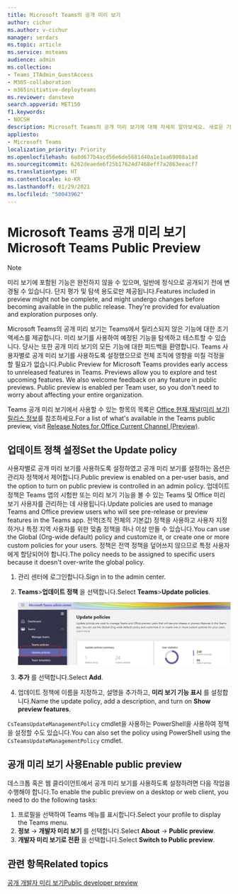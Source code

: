 ```yaml
---
title: Microsoft Teams의 공개 미리 보기
author: cichur
ms.author: v-cichur
manager: serdars
ms.topic: article
ms.service: msteams
audience: admin
ms.collection:
- Teams_ITAdmin_GuestAccess
- M365-collaboration
- m365initiative-deployteams
ms.reviewer: dansteve
search.appverid: MET150
f1.keywords:
- NOCSH
description: Microsoft Teams의 공개 미리 보기에 대해 자세히 알아보세요. 새로운 기능을 사용해 보고 피드백을 제공해 주십시오.
appliesto:
- Microsoft Teams
localization_priority: Priority
ms.openlocfilehash: 6a8d677b4acd56e6de5681d40a1e1aa69008a1ad
ms.sourcegitcommit: 6262deaede6f25b17624d7468eff7a2863eeacf7
ms.translationtype: HT
ms.contentlocale: ko-KR
ms.lasthandoff: 01/29/2021
ms.locfileid: "50043962"
---
```

# <a name="microsoft-teams-public-preview"></a><span data-ttu-id="c299b-104">Microsoft Teams 공개 미리 보기</span><span class="sxs-lookup"><span data-stu-id="c299b-104">Microsoft Teams Public Preview</span></span>

> [!NOTE]
> <span data-ttu-id="c299b-p102">미리 보기에 포함된 기능은 완전하지 않을 수 있으며, 일반에 정식으로 공개되기 전에 변경될 수 있습니다. 단지 평가 및 탐색 용도로만 제공됩니다.</span><span class="sxs-lookup"><span data-stu-id="c299b-p102">Features included in preview might not be complete, and might undergo changes before becoming available in the public release. They're provided for evaluation and exploration purposes only.</span></span>

<span data-ttu-id="c299b-p103">Microsoft Teams의 공개 미리 보기는 Teams에서 릴리스되지 않은 기능에 대한 조기 액세스를 제공합니다. 미리 보기를 사용하여 예정된 기능을 탐색하고 테스트할 수 있습니다. 당사는 또한 공개 미리 보기의 모든 기능에 대한 피드백을 환영합니다. Teams 사용자별로 공개 미리 보기를 사용하도록 설정했으므로 전체 조직에 영향을 미칠 걱정을 할 필요가 없습니다.</span><span class="sxs-lookup"><span data-stu-id="c299b-p103">Public Preview for Microsoft Teams provides early access to unreleased features in Teams. Previews allow you to explore and test upcoming features. We also welcome feedback on any feature in public previews. Public preview is enabled per Team user, so you don't need to worry about affecting your entire organization.</span></span>

<span data-ttu-id="c299b-111">Teams 공개 미리 보기에서 사용할 수 있는 항목의 목록은 [Office 현재 채널(미리 보기) 릴리스 정보](https://docs.microsoft.com/officeupdates/current-channel-preview)를 참조하세요.</span><span class="sxs-lookup"><span data-stu-id="c299b-111">For a list of what's available in the Teams public preview, visit [Release Notes for Office Current Channel (Preview)](https://docs.microsoft.com/officeupdates/current-channel-preview).</span></span>

## <a name="set-the-update-policy"></a><span data-ttu-id="c299b-112">업데이트 정책 설정</span><span class="sxs-lookup"><span data-stu-id="c299b-112">Set the Update policy</span></span>

<span data-ttu-id="c299b-113">사용자별로 공개 미리 보기를 사용하도록 설정하였고 공개 미리 보기를 설정하는 옵션은 관리자 정책에서 제어합니다.</span><span class="sxs-lookup"><span data-stu-id="c299b-113">Public preview is enabled on a per-user basis, and the option to turn on public preview is controlled in an admin policy.</span></span> <span data-ttu-id="c299b-114">업데이트 정책은 Teams 앱의 시험판 또는 미리 보기 기능을 볼 수 있는 Teams 및 Office 미리 보기 사용자를 관리하는 데 사용됩니다.</span><span class="sxs-lookup"><span data-stu-id="c299b-114">Update policies are used to manage Teams and Office preview users who will see pre-release or preview features in the Teams app.</span></span> <span data-ttu-id="c299b-115">전역(조직 전체의 기본값) 정책을 사용하고 사용자 지정하거나 특정 지역 사용자를 위한 맞춤 정책을 하나 이상 만들 수 있습니다.</span><span class="sxs-lookup"><span data-stu-id="c299b-115">You can use the Global (Org-wide default) policy and customize it, or create one or more custom policies for your users.</span></span> <span data-ttu-id="c299b-116">정책은 전역 정책을 덮어쓰지 않으므로 특정 사용자에게 할당되어야 합니다.</span><span class="sxs-lookup"><span data-stu-id="c299b-116">The policy needs to be assigned to specific users because it doesn't over-write the global policy.</span></span>

1. <span data-ttu-id="c299b-117">관리 센터에 로그인합니다.</span><span class="sxs-lookup"><span data-stu-id="c299b-117">Sign in to the admin center.</span></span>
2. <span data-ttu-id="c299b-118">**Teams**>**업데이트 정책** 을 선택합니다.</span><span class="sxs-lookup"><span data-stu-id="c299b-118">Select **Teams**>**Update policies**.</span></span>

   ![정책 업데이트 옵션 선택](media/updatePolicies.png)

3. <span data-ttu-id="c299b-120">**추가** 를 선택합니다.</span><span class="sxs-lookup"><span data-stu-id="c299b-120">Select **Add**.</span></span>
4. <span data-ttu-id="c299b-121">업데이트 정책에 이름을 지정하고, 설명을 추가하고, **미리 보기 기능 표시** 를 설정합니다.</span><span class="sxs-lookup"><span data-stu-id="c299b-121">Name the update policy, add a description, and turn on **Show preview features**.</span></span>

<span data-ttu-id="c299b-122">`CsTeamsUpdateManagementPolicy` cmdlet을 사용하는 PowerShell을 사용하여 정책을 설정할 수도 있습니다.</span><span class="sxs-lookup"><span data-stu-id="c299b-122">You can also set the policy using PowerShell using the `CsTeamsUpdateManagementPolicy` cmdlet.</span></span>

## <a name="enable-public-preview"></a><span data-ttu-id="c299b-123">공개 미리 보기 사용</span><span class="sxs-lookup"><span data-stu-id="c299b-123">Enable public preview</span></span>

<span data-ttu-id="c299b-124">데스크톱 혹은 웹 클라이언트에서 공개 미리 보기를 사용하도록 설정하려면 다음 작업을 수행해야 합니다.</span><span class="sxs-lookup"><span data-stu-id="c299b-124">To enable the public preview on a desktop or web client, you need to do the following tasks:</span></span>

1. <span data-ttu-id="c299b-125">프로필을 선택하여 Teams 메뉴를 표시합니다.</span><span class="sxs-lookup"><span data-stu-id="c299b-125">Select your profile to display the Teams menu.</span></span>
2. <span data-ttu-id="c299b-126">**정보** → **개발자 미리 보기** 를 선택합니다.</span><span class="sxs-lookup"><span data-stu-id="c299b-126">Select **About** → **Public preview**.</span></span>
3. <span data-ttu-id="c299b-127">**개발자 미리 보기로 전환** 을 선택합니다.</span><span class="sxs-lookup"><span data-stu-id="c299b-127">Select **Switch to Public preview**.</span></span>

## <a name="related-topics"></a><span data-ttu-id="c299b-128">관련 항목</span><span class="sxs-lookup"><span data-stu-id="c299b-128">Related topics</span></span>

[<span data-ttu-id="c299b-129">공개 개발자 미리 보기</span><span class="sxs-lookup"><span data-stu-id="c299b-129">Public developer preview</span></span>](https://docs.microsoft.com/microsoftteams/platform/resources/dev-preview/developer-preview-intro)

